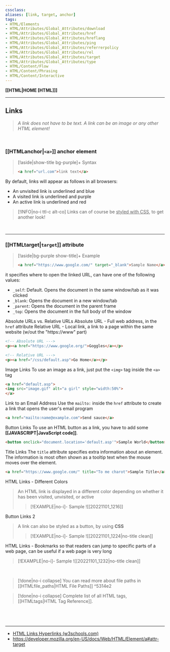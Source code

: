 ```yaml
---
cssclass: 
aliases: [link, target, anchor]
tags:
- HTML/Elements
- HTML/Attributes/Global_Attributes/download
- HTML/Attributes/Global_Attributes/href
- HTML/Attributes/Global_Attributes/hreflang
- HTML/Attributes/Global_Attributes/ping
- HTML/Attributes/Global_Attributes/referrerpolicy
- HTML/Attributes/Global_Attributes/rel
- HTML/Attributes/Global_Attributes/target
- HTML/Attributes/Global_Attributes/type
- HTML/Content/Flow
- HTML/Content/Phrasing
- HTML/Content/Interactive
---
```

**[[HTML|HOME [HTML]]]**

---
## Links
>*A link does not have to be text. A link can be an image or any other HTML element!*

<br>

### [[HTMLanchor|`<a>`]] anchor element
>[!aside|show-title bg-purple]+ Syntax
> ```HTML
> <a href="url.com">link text</a>
> ```

By default, links will appear as follows in all browsers:
- An unvisited link is underlined and blue
- A visited link is underlined and purple
- An active link is underlined and red

>[!INFO|no-i ttl-c alt-co]  Links can of course be <u>styled with CSS</u>, to get another look!

<br>

---
### [[HTMLtarget|`target`]] attribute
>[!aside|bg-purple show-title]+ Example
> ```HTML
> <a href="https://www.google.com/" target="_blank">Sample Name</a>
> ```

it specifies where to open the linked URL, can have one of the following values:
- `_self`: Default. Opens the document in the same window/tab as it was clicked
- `_blank`: Opens the document in a new window/tab
- `_parent`: Opens the document in the parent frame
- `_top`: Opens the document in the full body of the window

Absolute URLs vs. Relative URLs
Absolute URL - Full web address, in the `href` attribute
Relative URL - Local link, a link to a page within the same website (w/out the "https://www" part)
```HTML
<!-- Absolute URL --->
<p><a href="https://www.google.org/">Goggles</a></p>

<!-- Relative URL --->
<p><a href="/css/default.asp">Go Home</a></p>
```

Image Links
To use an image as a link, just put the `<img>` tag inside the `<a>` tag
```HTML
<a href="default.asp">
<img src="image.gif" alt="a girl" style="width:50%">
</a>
```

Link to an Email Address
Use the `mailto:` inside the `href` attribute to create a link that opens the user's email program
```HTML
<a href="mailto:name@example.com">Send sauce</a>
```

Button Links
To use an HTML button as a link, you have to add some **[[JAVASCRIPT|JavaScript code]]**.
```HTML JavaScript
<button onclick="document.location='default.asp'">Sample World</button>
```

Title Links
The `title` attribute specifies extra information about an element. The information is most often shown as a tooltip text when the mouse moves over the element.
```HTML
<a href="https://www.google.com/" title="To me charot">Sample Title</a>
```

HTML Links - Different Colors
> An HTML link is displayed in a different color depending on whether it has been visited, unvisited, or active
>>[!EXAMPLE|no-i]- Sample 
>>![[20221101_1216]]

Button Links 2
> A link can also be styled as a button, by using **CSS**
>>[!EXAMPLE|no-i]- Sample
>>![[20221101_1224|no-title clean]]

HTML Links - Bookmarks
so that readers can jump to specific parts of a web page, can be useful if a web page is very long
>[!EXAMPLE|no-i]- Sample
> ![[20221101_1232|no-title clean]]

<br>

>[!done|no-i collapse] You can read more about file paths in [[HTMLfile_paths|HTML File Paths]] ^5314e2

>[!done|no-i collapse] Complete list of all HTML tags, [[HTMLtags|HTML Tag Reference]].

# 

<br>

---
- [HTML Links Hyperlinks (w3schools.com)](https://www.w3schools.com/html/html_links.asp)
- https://developer.mozilla.org/en-US/docs/Web/HTML/Element/a#attr-target